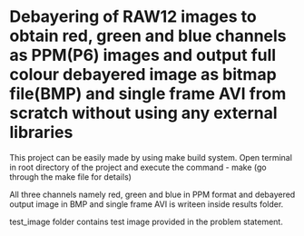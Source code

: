 # Debayering of RAW12 images to obtain red, green and blue channels as PPM(P6) images and output full colour debayered image as bitmap file(BMP) and single frame AVI from scratch without using any external libraries

This project can be easily made by using make build system.
Open terminal in root directory of the project and execute the command - make (go through the make file for details)

All three channels namely red, green and blue in PPM format and debayered output image in BMP and single frame AVI is writeen inside results folder.

test_image folder contains test image provided in the problem statement.
